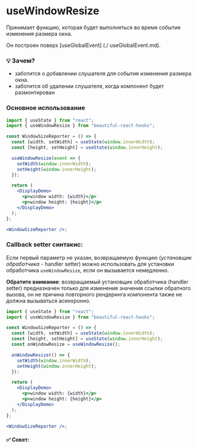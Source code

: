 # useWindowResize

Принимает функцию, которая будет выполняться во время события изменения размера окна.

Он построен поверх [useGlobalEvent] (./ useGlobalEvent.md).

### 💡 Зачем?

- заботится о добавлении слушателя для события изменения размера окна.
- заботится об удалении слушателя, когда компонент будет размонтирован

### Основное использование

```jsx harmony
import { useState } from "react";
import { useWindowResize } from "beautiful-react-hooks";

const WindowSizeReporter = () => {
  const [width, setWidth] = useState(window.innerWidth);
  const [height, setHeight] = useState(window.innerHeight);

  useWindowResize(event => {
    setWidth(window.innerWidth);
    setHeight(window.innerHeight);
  });

  return (
    <DisplayDemo>
      <p>window width: {width}</p>
      <p>window height: {height}</p>
    </DisplayDemo>
  );
};

<WindowSizeReporter />;
```

### Callback setter синтакис:

Если первый параметр не указан, возвращаемую функцию (_установщик обработчика_ - handler setter) можно использовать для
установки обработчика `useWindowResize`, если он вызывается немедленно.

**Обратите внимание**: возвращаемый установщик обработчика (handler setter) предназначен только для изменения значения ссылки обратного вызова, он не
причина повторного рендеринга компонента также не должна вызываться асинхронно.

```jsx harmony
import { useState } from "react";
import { useWindowResize } from "beautiful-react-hooks";

const WindowSizeReporter = () => {
  const [width, setWidth] = useState(window.innerWidth);
  const [height, setHeight] = useState(window.innerHeight);
  const onWindowResize = useWindowResize();

  onWindowResize(() => {
    setWidth(window.innerWidth);
    setHeight(window.innerHeight);
  });

  return (
    <DisplayDemo>
      <p>window width: {width}</p>
      <p>window height: {height}</p>
    </DisplayDemo>
  );
};

<WindowSizeReporter />;
```
#### ✅ Совет:

